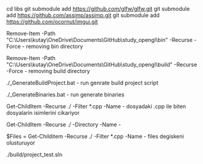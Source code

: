 cd libs
git submodule add https://github.com/glfw/glfw.git
git submodule add https://github.com/assimp/assimp.git
git submodule add https://github.com/ocornut/imgui.git


Remove-Item -Path "C:\Users\kutay\OneDrive\Documents\GitHub\study_opengl\bin" -Recurse -Force
    - removing bin directory

Remove-Item -Path "C:\Users\kutay\OneDrive\Documents\GitHub\study_opengl\build" -Recurse -Force
    - removing build directory

./_GenerateBuildProject.bat
    - run genrate build project script

./_GenerateBinaries.bat
    - run generate binaries

Get-ChildItem -Recurse ./ -Filter *.cpp -Name
    - dosyadaki .cpp ile biten dosyalarin isimlerini cikariyor

Get-ChildItem -Recurse ./ -Directory -Name
    - 

$Files = Get-Childitem -Recurse ./ -Filter *.cpp -Name
    - files degiskeni olusturuyor

./build/project_test.sln